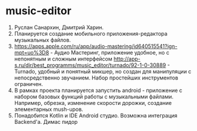# music-editor
1) Руслан Санархин, Дмитрий Харин.
2) Планируется создание мобильного приложения-редактора музыкальных файлов.
3) https://apps.apple.com/ru/app/audio-mastering/id640515541?ign-mpt=uo%3D8 - Аудио Мастеринг, приложение удобное, но с непонятным и сложным интерфейсом
http://app-s.ru/dir/best_programms/music_editor/turnado/92-1-0-30889 - Turnado, удобный и понятный микшер, но создан для манипуляции с непосредственно звучанием. Набор простейших инструментов ограничен.
4) В рамках проекта планируется запустить android - приложение с набором базовых функций работы с музыкальными файлами. Например, обрезка, изменение скорости дорожки, создание элементарных mush-upов.
5) Понадобится Kotlin и IDE Android студио. Возможна интеграция Backend'а.
Димас пидор
